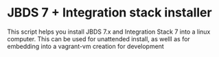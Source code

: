 # JBDS 7 + Integration stack installer

This script helps you install JBDS 7.x and Integration Stack 7 into a linux computer. This can be used for unattended install, as welll as for embedding into a vagrant-vm creation for development
